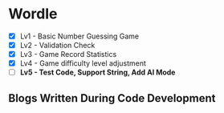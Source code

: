 # Wordle

- [x] Lv1 - Basic Number Guessing Game
- [x] Lv2 -  Validation Check
- [x] Lv3 - Game Record Statistics
- [x] Lv4 - Game difficulty level adjustment
- [ ] **Lv5 - Test Code, Support String, Add AI Mode**

## Blogs Written During Code Development
